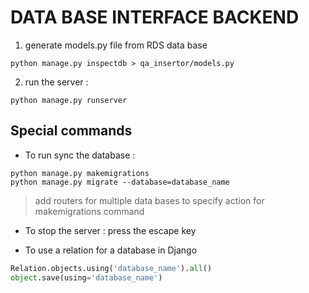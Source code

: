 # DATA BASE INTERFACE BACKEND

1. generate models.py file from RDS data base
```
python manage.py inspectdb > qa_insertor/models.py
```

2. run the server :

```
python manage.py runserver
```

## Special commands

* To run sync the database :

```
python manage.py makemigrations
python manage.py migrate --database=database_name
```
> add routers for multiple data bases to specify action for makemigrations command

* To stop the server : press the escape key

* To use a relation for a database in Django

``` python
Relation.objects.using('database_name').all()
object.save(using='database_name')
```